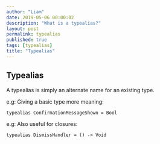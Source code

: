```yaml
---
author: "Liam"
date: 2019-05-06 00:00:02
description: "What is a typealias?"
layout: post
permalink: typealias
published: true
tags: [typealias]
title: "Typealias"
---
```


## Typealias

A typealias is simply an alternate name for an existing type.

e.g: Giving a basic type more meaning: <br />
```
typealias ConfirmationMessageShown = Bool
```

e.g: Also useful for closures: <br />
```
typealias DismissHandler = () -> Void
```
